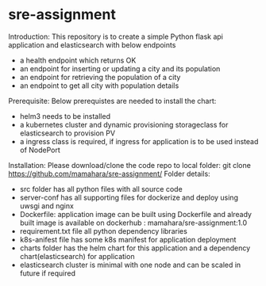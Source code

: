 # sre-assignment
Introduction:
This repository is to create a simple Python flask api application and elasticsearch with below endpoints
- a health endpoint which returns OK
- an endpoint for inserting or updating a city and its population
- an endpoint for retrieving the population of a city
- an endpoint to get all city with population details

Prerequisite:
Below prerequistes are needed to install the chart:
- helm3 needs to be installed
- a kubernetes cluster and dynamic provisioning storageclass for elasticsearch to provision PV
- a ingress class is required, if ingress for application is to be used instead of NodePort

Installation:
Please download/clone the code repo to local folder:
git clone https://github.com/mamahara/sre-assignment/
Folder details:
- src folder has all python files with all source code
- server-conf has all supporting files for dockerize and deploy using uwsgi and nginx
- Dockerfile: application image can be built using Dockerfile and already built image is available on dockerhub : mamahara/sre-assignment:1.0
- requirement.txt file all python dependency libraries
- k8s-anifest file has some k8s manifest for application deployment
- charts folder has the helm chart for this application and a dependency chart(elasticsearch) for application
- elasticsearch cluster is minimal with one node and can be scaled in future if required
